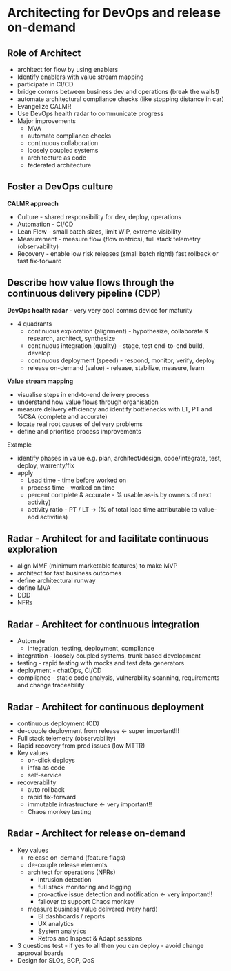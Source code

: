 # Architecting for DevOps and release on-demand

## Role of Architect
* architect for flow by using enablers
* Identify enablers with value stream mapping
* participate in CI/CD
* bridge comms between business dev and operations (break the walls!)
* automate architectural compliance checks (like stopping distance in car)
* Evangelize CALMR
* Use DevOps health radar to communicate progress
* Major improvements
  * MVA
  * automate compliance checks
  * continuous collaboration
  * loosely coupled systems
  * architecture as code
  * federated architecture

## Foster a DevOps culture
**CALMR approach**
* Culture - shared responsibility for dev, deploy, operations
* Automation - CI/CD
* Lean Flow - small batch sizes, limit WIP, extreme visibility
* Measurement - measure flow (flow metrics), full stack telemetry (observability)
* Recovery - enable low risk releases (small batch right!) fast rollback or fast fix-forward

## Describe how value flows through the continuous delivery pipeline (CDP)
**DevOps health radar** - very very cool comms device for maturity
* 4 quadrants
  * continuous exploration (alignment) - hypothesize, collaborate & research, architect, synthesize
  * continuous integration (quality) - stage, test end-to-end build, develop
  * continuous deployment (speed) - respond, monitor, verify, deploy
  * release on-demand (value) - release, stabilize, measure, learn

**Value stream mapping**
* visualise steps in end-to-end delivery process
* understand how value flows through organisation
* measure delivery efficiency and identify bottlenecks with LT, PT and %C&A (complete and accurate)
* locate real root causes of delivery problems
* define and prioritise process improvements

Example
* identify phases in value e.g. plan, architect/design, code/integrate, test, deploy, warrenty/fix
* apply
  * Lead time - time before worked on
  * process time - worked on time
  * percent complete & accurate - % usable as-is by owners of next activity)
  * activity ratio - PT / LT -> (% of total lead time attributable to value-add activities)

## Radar - Architect for and facilitate continuous exploration
* align MMF (minimum marketable features) to make MVP
* architect for fast business outcomes
* define architectural runway
* define MVA
* DDD
* NFRs

## Radar - Architect for continuous integration
* Automate
  * integration, testing, deployment, compliance
* integration - loosely coupled systems, trunk based development
* testing - rapid testing with mocks and test data generators
* deployment - chatOps, CI/CD
* compliance - static code analysis, vulnerability scanning, requirements and change traceability

## Radar - Architect for continuous deployment
* continuous deployment (CD)
* de-couple deployment from release <- super important!!!
* Full stack telemetry (observability)
* Rapid recovery from prod issues (low MTTR)
* Key values
  * on-click deploys
  * infra as code
  * self-service
* recoverability
  * auto rollback
  * rapid fix-forward
  * immutable infrastructure <- very important!!
  * Chaos monkey testing

## Radar - Architect for release on-demand
* Key values
  * release on-demand (feature flags)
  * de-couple release elements
  * architect for operations (NFRs)
    * Intrusion detection
    * full stack monitoring and logging
    * pro-active issue detection and notification <- very important!!
    * failover to support Chaos monkey
  * measure business value delivered (very hard)
    * BI dashboards / reports
    * UX analytics
    * System analytics
    * Retros and Inspect & Adapt sessions
* 3 questions test - if yes to all then you can deploy - avoid change approval boards
* Design for SLOs, BCP, QoS